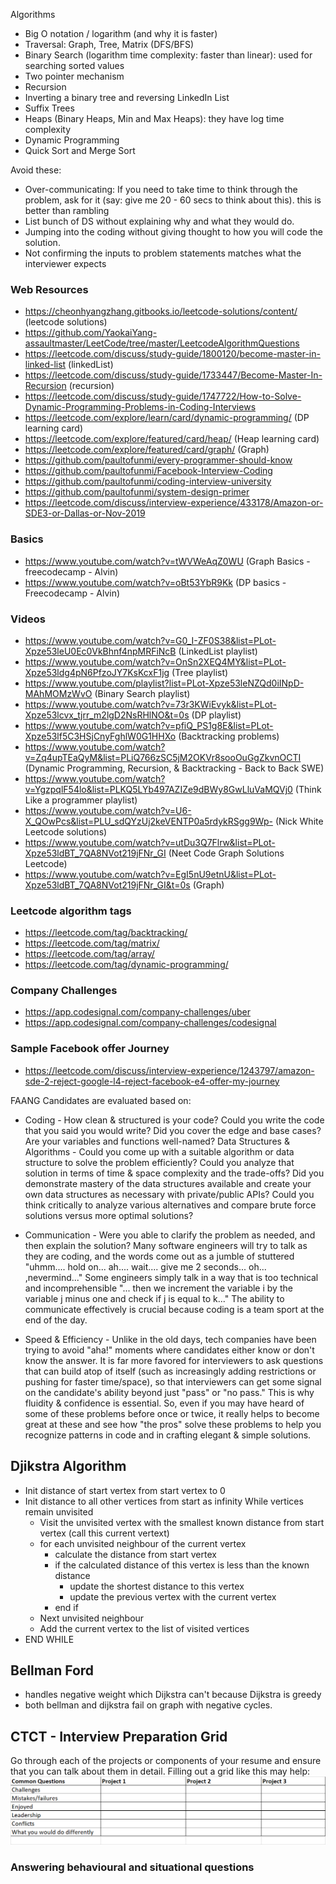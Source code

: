 Algorithms

- Big O notation / logarithm (and why it is faster)
- Traversal: Graph, Tree, Matrix (DFS/BFS)
- Binary Search (logarithm time complexity: faster than linear): used for searching sorted values
- Two pointer mechanism
- Recursion
- Inverting a binary tree and reversing LinkedIn List
- Suffix Trees
- Heaps (Binary Heaps, Min and Max Heaps): they have log time complexity
- Dynamic Programming
- Quick Sort and Merge Sort 


Avoid these: 
- Over-communicating: If you need to take time to think through the problem, ask for it (say: give me 20 - 60 secs to think about this). this is better than rambling
- List bunch of DS without explaining why and what they would do.
- Jumping into the coding without giving thought to how you will code the solution.
- Not confirming the inputs to problem statements matches what the interviewer expects

### Web Resources
- https://cheonhyangzhang.gitbooks.io/leetcode-solutions/content/ (leetcode solutions)
- https://github.com/YaokaiYang-assaultmaster/LeetCode/tree/master/LeetcodeAlgorithmQuestions
- https://leetcode.com/discuss/study-guide/1800120/become-master-in-linked-list (linkedList)
- https://leetcode.com/discuss/study-guide/1733447/Become-Master-In-Recursion (recursion)
- https://leetcode.com/discuss/study-guide/1747722/How-to-Solve-Dynamic-Programming-Problems-in-Coding-Interviews   
- https://leetcode.com/explore/learn/card/dynamic-programming/ (DP learning card)
- https://leetcode.com/explore/featured/card/heap/ (Heap learning card)
- https://leetcode.com/explore/featured/card/graph/ (Graph) 
- https://github.com/paultofunmi/every-programmer-should-know
- https://github.com/paultofunmi/Facebook-Interview-Coding
- https://github.com/paultofunmi/coding-interview-university
- https://github.com/paultofunmi/system-design-primer
- https://leetcode.com/discuss/interview-experience/433178/Amazon-or-SDE3-or-Dallas-or-Nov-2019

### Basics
- https://www.youtube.com/watch?v=tWVWeAqZ0WU (Graph Basics - freecodecamp - Alvin)
- https://www.youtube.com/watch?v=oBt53YbR9Kk (DP basics - Freecodecamp - Alvin)

### Videos
- https://www.youtube.com/watch?v=G0_I-ZF0S38&list=PLot-Xpze53leU0Ec0VkBhnf4npMRFiNcB (LinkedList playlist)
- https://www.youtube.com/watch?v=OnSn2XEQ4MY&list=PLot-Xpze53ldg4pN6PfzoJY7KsKcxF1jg (Tree playlist)
- https://www.youtube.com/playlist?list=PLot-Xpze53leNZQd0iINpD-MAhMOMzWvO (Binary Search playlist)
- https://www.youtube.com/watch?v=73r3KWiEvyk&list=PLot-Xpze53lcvx_tjrr_m2lgD2NsRHlNO&t=0s (DP playlist)
- https://www.youtube.com/watch?v=pfiQ_PS1g8E&list=PLot-Xpze53lf5C3HSjCnyFghlW0G1HHXo (Backtracking problems)  
- https://www.youtube.com/watch?v=Zq4upTEaQyM&list=PLiQ766zSC5jM2OKVr8sooOuGgZkvnOCTI (Dynamic Programming, Recursion, & Backtracking - Back to Back SWE)
- https://www.youtube.com/watch?v=YgzpqlF54lo&list=PLKQ5LYb497AZIZe9dBWy8GwLluVaMQVj0 (Think Like a programmer playlist)
- https://www.youtube.com/watch?v=U6-X_QOwPcs&list=PLU_sdQYzUj2keVENTP0a5rdykRSgg9Wp- (Nick White Leetcode solutions)
- https://www.youtube.com/watch?v=utDu3Q7Flrw&list=PLot-Xpze53ldBT_7QA8NVot219jFNr_GI (Neet Code Graph Solutions Leetcode)
- https://www.youtube.com/watch?v=EgI5nU9etnU&list=PLot-Xpze53ldBT_7QA8NVot219jFNr_GI&t=0s (Graph)

### Leetcode algorithm tags
- https://leetcode.com/tag/backtracking/
- https://leetcode.com/tag/matrix/
- https://leetcode.com/tag/array/
- https://leetcode.com/tag/dynamic-programming/

### Company Challenges
- https://app.codesignal.com/company-challenges/uber
- https://app.codesignal.com/company-challenges/codesignal

### Sample Facebook offer Journey 
- https://leetcode.com/discuss/interview-experience/1243797/amazon-sde-2-reject-google-l4-reject-facebook-e4-offer-my-journey

FAANG Candidates are evaluated based on: 
- Coding - How clean & structured is your code?  Could you write the code that you said you would write?  Did you cover the edge and base cases?  Are your variables and functions well-named? 
Data Structures & Algorithms - Could you come up with a suitable algorithm or data structure to solve the problem efficiently?  Could you analyze that solution in terms of time & space complexity and the trade-offs?  Did you demonstrate mastery of the data structures available and create your own data structures as necessary with private/public APIs?  Could you think critically to analyze various alternatives and compare brute force solutions versus more optimal solutions?

- Communication - Were you able to clarify the problem as needed, and then explain the solution?  Many software engineers will try to talk as they are coding, and the words come out as a jumble of stuttered "uhmm.... hold on... ah.... wait.... give me 2 seconds... oh... ,nevermind..."  Some engineers simply talk in a way that is too technical and incomprehensible "... then we increment the variable i by the variable j minus one and check if j is equal to k..."  The ability to communicate effectively is crucial because coding is a team sport at the end of the day.

- Speed & Efficiency - Unlike in the old days, tech companies have been trying to avoid "aha!" moments where candidates either know or don't know the answer.  It is far more favored for interviewers to ask questions that can build atop of itself (such as increasingly adding restrictions or pushing for faster time/space), so that interviewers can get some signal on the candidate's ability beyond just "pass" or "no pass."  This is why fluidity & confidence is essential.  So, even if you may have heard of some of these problems before once or twice, it really helps to become great at these and see how "the pros" solve these problems to help you recognize patterns in code and in crafting elegant & simple solutions.

## Djikstra Algorithm
- Init distance of start vertex from start vertex to 0
- Init distance to all other vertices from start as infinity
While vertices remain unvisited 
  - Visit the unvisited vertex with the smallest known distance from start vertex (call this current vertext)
  - for each unvisited neighbour of the current vertex
    - calculate the distance from start vertex
    - if the calculated distance of this vertex is less than the known distance
      - update the shortest distance to this vertex
      - update the previous vertex with the current vertex
    - end if
  - Next unvisited neighbour  
  - Add the current vertex to the list of visited vertices
- END WHILE    

## Bellman Ford
- handles negative weight which Dijkstra can't because Dijkstra is greedy
- both bellman and dijkstra fail on graph with negative cycles.

## CTCT - Interview Preparation Grid
Go through each of the projects or components of your resume and ensure that you can talk about them in
detail. Filling out a grid like this may help:
![img.png](img.png)

### Answering behavioural and situational questions

